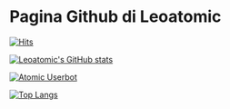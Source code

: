 # Pagina Github di Leoatomic

[![Hits](https://hits.seeyoufarm.com/api/count/incr/badge.svg?url=https%3A%2F%2Fgithub.com%2Fgjbae1212%2Fhit-counter&count_bg=%23000000&title_bg=%23000000&icon=battle-dot-net.svg&icon_color=%23FF0000&title=Hits&edge_flat=false)](https://github.com/leoatomic)

[![Leoatomic's GitHub stats](https://github-readme-stats.vercel.app/api?username=leoatomic&show_icons=true&theme=dark)
](https://github.com/leoatomic)

[![Atomic Userbot](https://github-readme-stats.vercel.app/api/pin/?username=leoatomic&repo=userbot&theme=dark)](https://github.com/leoatomic/userbot)

[![Top Langs](https://github-readme-stats.vercel.app/api/top-langs/?username=leoatomic&layout=default&theme=dark)](https://github.com/leoatomic)
